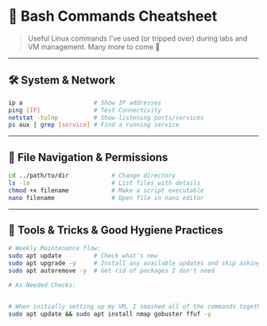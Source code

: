 # 💾 Bash Commands Cheatsheet

> Useful Linux commands I've used (or tripped over) during labs and VM management. Many more to come 🥲

---

## 🛠️ System & Network

```bash
ip a                    # Show IP addresses
ping [IP]               # Test Connectivity
netstat -tulnp          # Show listening ports/services
ps aux | grep [service] # Find a running service
```

---

## 📜 File Navigation  & Permissions

```bash
cd ../path/to/dir            # Change directory
ls -la                       # List files with details
chmod +x filename            # Make a script executable
nano filename                # Open file in nano editor
```

---

## 🛀 Tools & Tricks & Good Hygiene Practices

```bash
# Weekly Maintenance flow:
sudo apt update         # Check what's new
sudo apt upgrade -y     # Install any available updates and skip asking if I'm sure
sudo apt autoremove -y  # Get rid of packages I don't need

# As-Needed Checks:


# When initially setting up my VM, I smashed all of the commands together
sudo apt update && sudo apt install nmap gobuster ffuf -y

```
